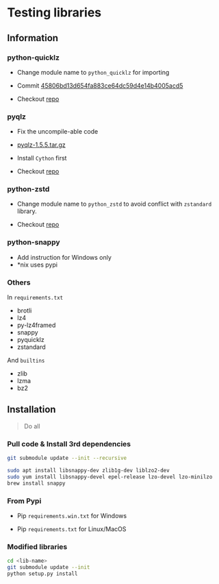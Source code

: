 # Testing libraries

## Information

### python-quicklz

- Change module name to `python_quicklz` for importing

- Commit [45806bd13d654fa883ce64dc59d4e14b4005acd5](https://github.com/sergey-dryabzhinsky/python-quicklz/tree/45806bd13d654fa883ce64dc59d4e14b4005acd5)

- Checkout [repo](https://github.com/trichimtrich/python-quicklz)

### pyqlz

- Fix the uncompile-able code

- [pyqlz-1.5.5.tar.gz](https://files.pythonhosted.org/packages/ef/cc/4d04d7e4ab9ee83e51af37d8fc90b7d6a5b46b3e47cb83c60f340f53d5ee/pyqlz-1.5.5.tar.gz)

- Install `Cython` first

- Checkout [repo](https://github.com/trichimtrich/pyqlz)

### python-zstd

- Change module name to `python_zstd` to avoid conflict with `zstandard` library.

- Checkout [repo](https://github.com/trichimtrich/python-zstd)

### python-snappy

- Add instruction for Windows only
- *nix uses pypi

### Others

In `requirements.txt`

- brotli
- lz4
- py-lz4framed
- snappy
- pyquicklz
- zstandard

And `builtins`

- zlib
- lzma
- bz2

## Installation

> Do all

### Pull code & Install 3rd dependencies

```bash
git submodule update --init --recursive

sudo apt install libsnappy-dev zlib1g-dev liblzo2-dev
sudo yum install libsnappy-devel epel-release lzo-devel lzo-minilzo
brew install snappy
```

### From Pypi

- Pip `requirements.win.txt` for Windows

- Pip `requirements.txt` for Linux/MacOS

### Modified libraries

```bash
cd <lib-name>
git submodule update --init
python setup.py install
```